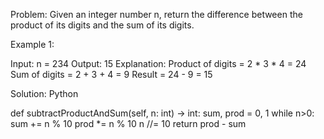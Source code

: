 Problem:
Given an integer number n, return the difference between the product of its digits and the sum of its digits.

Example 1:

Input: n = 234
Output: 15
Explanation:
Product of digits = 2 * 3 * 4 = 24
Sum of digits = 2 + 3 + 4 = 9
Result = 24 - 9 = 15

Solution:
Python

def subtractProductAndSum(self, n: int) -> int:
  sum, prod = 0, 1
  while n>0:
    sum += n % 10
    prod *= n % 10
    n //= 10
  return prod - sum

